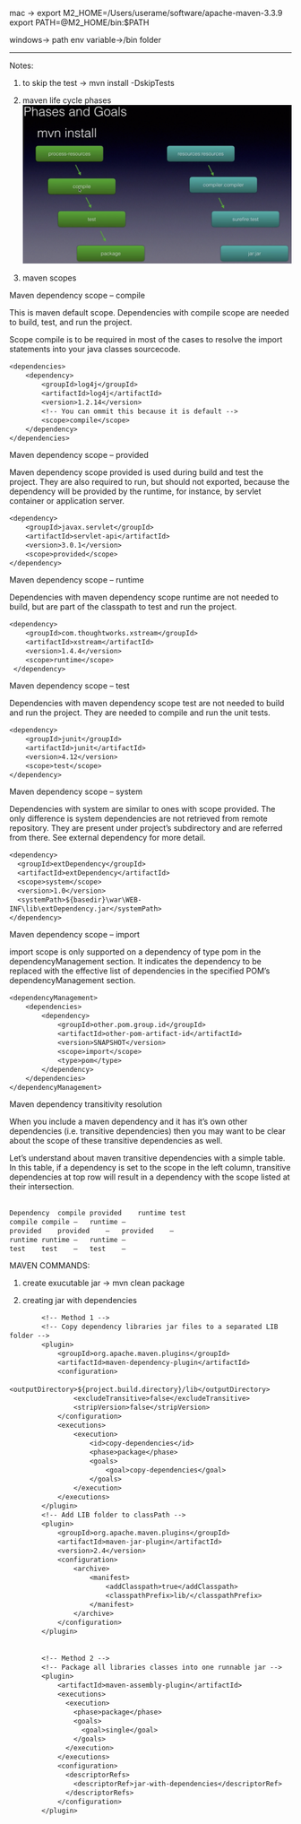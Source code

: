 mac -> export M2_HOME=/Users/userame/software/apache-maven-3.3.9
      export PATH=@M2_HOME/bin:$PATH
      
windows-> path env variable-><Mavenhome>/bin folder  

__________________________________________________________
Notes:

1. to skip the test -> mvn install -DskipTests

2. maven life cycle phases
![](mavenphasesndgoals.png)

3. maven scopes

Maven dependency scope – compile

This is maven default scope. Dependencies with compile scope are needed to build, test, and run the project.

Scope compile is to be required in most of the cases to resolve the import statements into your java classes sourcecode.
```
<dependencies>
    <dependency>
        <groupId>log4j</groupId>
        <artifactId>log4j</artifactId>
        <version>1.2.14</version>
        <!-- You can ommit this because it is default -->
        <scope>compile</scope>
    </dependency>
</dependencies>
```
Maven dependency scope – provided

Maven dependency scope provided is used during build and test the project. They are also required to run, but should not exported, because the dependency will be provided by the runtime, for instance, by servlet container or application server.
```
<dependency>
    <groupId>javax.servlet</groupId>
    <artifactId>servlet-api</artifactId>
    <version>3.0.1</version>
    <scope>provided</scope>
</dependency>
```
Maven dependency scope – runtime

Dependencies with maven dependency scope runtime are not needed to build, but are part of the classpath to test and run the project.
```
<dependency>
    <groupId>com.thoughtworks.xstream</groupId>
    <artifactId>xstream</artifactId>
    <version>1.4.4</version>
    <scope>runtime</scope>
 </dependency>
 ```
Maven dependency scope – test

Dependencies with maven dependency scope test are not needed to build and run the project. They are needed to compile and run the unit tests.
```
<dependency>
    <groupId>junit</groupId>
    <artifactId>junit</artifactId>
    <version>4.12</version>
    <scope>test</scope>
</dependency>
```
Maven dependency scope – system

Dependencies with system are similar to ones with scope provided. The only difference is system dependencies are not retrieved from remote repository. They are present under project’s subdirectory and are referred from there. See external dependency for more detail.
```
<dependency>
  <groupId>extDependency</groupId>
  <artifactId>extDependency</artifactId>
  <scope>system</scope>
  <version>1.0</version>
  <systemPath>${basedir}\war\WEB-INF\lib\extDependency.jar</systemPath>
</dependency>
```
Maven dependency scope – import

import scope is only supported on a dependency of type pom in the dependencyManagement section. It indicates the dependency to be replaced with the effective list of dependencies in the specified POM’s dependencyManagement section.
```
<dependencyManagement>
    <dependencies>
        <dependency>
            <groupId>other.pom.group.id</groupId>
            <artifactId>other-pom-artifact-id</artifactId>
            <version>SNAPSHOT</version>
            <scope>import</scope>
            <type>pom</type>
        </dependency>   
    </dependencies>
</dependencyManagement>
```
Maven dependency transitivity resolution

When you include a maven dependency and it has it’s own other dependencies (i.e. transitive dependencies) then you may want to be clear about the scope of these transitive dependencies as well.

Let’s understand about maven transitive dependencies with a simple table. In this table, if a dependency is set to the scope in the left column, transitive dependencies at top row will result in a dependency with the scope listed at their intersection.
```

Dependency	compile	provided	runtime	test
compile	compile	–	runtime	–
provided	provided	–	provided	–
runtime	runtime	–	runtime	–
test	test	–	test	–

```

MAVEN COMMANDS:

1. create exucutable jar -> mvn clean package

2. creating jar with dependencies
```
        <!-- Method 1 -->
        <!-- Copy dependency libraries jar files to a separated LIB folder -->
        <plugin>
            <groupId>org.apache.maven.plugins</groupId>
            <artifactId>maven-dependency-plugin</artifactId>
            <configuration>
                <outputDirectory>${project.build.directory}/lib</outputDirectory>
                <excludeTransitive>false</excludeTransitive> 
                <stripVersion>false</stripVersion>
            </configuration>
            <executions>
                <execution>
                    <id>copy-dependencies</id>
                    <phase>package</phase>
                    <goals>
                        <goal>copy-dependencies</goal>
                    </goals>
                </execution>
            </executions>
        </plugin>
        <!-- Add LIB folder to classPath -->
        <plugin>
            <groupId>org.apache.maven.plugins</groupId>
            <artifactId>maven-jar-plugin</artifactId>
            <version>2.4</version>
            <configuration>
                <archive>
                    <manifest>
                        <addClasspath>true</addClasspath>
                        <classpathPrefix>lib/</classpathPrefix>
                    </manifest>
                </archive>
            </configuration>
        </plugin>


        <!-- Method 2 -->
        <!-- Package all libraries classes into one runnable jar -->
        <plugin>
            <artifactId>maven-assembly-plugin</artifactId>
            <executions>
              <execution>
                <phase>package</phase>
                <goals>
                  <goal>single</goal>
                </goals>
              </execution>
            </executions>
            <configuration>
              <descriptorRefs>
                <descriptorRef>jar-with-dependencies</descriptorRef>
              </descriptorRefs>
            </configuration>
        </plugin>  
        
  ```
